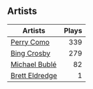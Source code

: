 ## Artists
Artists | Plays 
----- | -----: 
[Perry Como](/artists/perry-como-197) | 339
[Bing Crosby](/artists/bing-crosby-1864) | 279
[Michael Bublé](/artists/michael-buble-58319) | 82
[Brett Eldredge](/artists/brett-eldredge-412447) | 1

